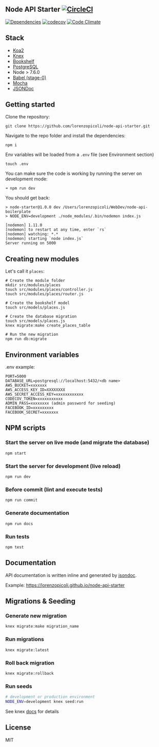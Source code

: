 ## Node API Starter [![CircleCI](https://circleci.com/gh/lorenzopicoli/node-api-starter.svg?style=svg)](https://circleci.com/gh/lorenzopicoli/node-api-starter)
[![Dependencies](https://david-dm.org/lorenzopicoli/node-api-starter.svg)](https://david-dm.org/lorenzopicoli/node-api-starter)
[![codecov](https://codecov.io/gh/lorenzopicoli/node-api-starter/branch/master/graph/badge.svg)](https://codecov.io/gh/lorenzopicoli/node-api-starter)
[![Code Climate](https://codeclimate.com/github/lorenzopicoli/node-api-starter/badges/gpa.svg)](https://codeclimate.com/github/lorenzopicoli/node-api-starter)

## Stack
- [Koa2](https://github.com/koajs/koa)
- [Knex](https://github.com/tgriesser/knex)
- [Bookshelf](https://github.com/tgriesser/bookshelf/)
- [PostgreSQL](https://www.postgresql.org/)
- Node > 7.6.0
- [Babel (stage-0)](https://github.com/babel/babel)
- [Mocha](https://github.com/mochajs/mocha/)
- [JSONDoc](http://jsondoc.org/)

## Getting started

Clone the repository:
```
git clone https://github.com/lorenzopicoli/node-api-starter.git
```
Navigate to the repo folder and install the dependencies:
```
npm i
```
Env variables will be loaded from a `.env` file (see Environment section)
```
touch .env
```
You can make sure the code is working by running the server on development mode:
```
➜ npm run dev
```
You should get back:
```
> node-starter@1.0.0 dev /Users/lorenzopicoli/WebDev/node-api-boilerplate
> NODE_ENV=development ./node_modules/.bin/nodemon index.js

[nodemon] 1.11.0
[nodemon] to restart at any time, enter `rs`
[nodemon] watching: *.*
[nodemon] starting `node index.js`
Server running on 5000
```

## Creating new modules

Let's call it `places`:
```
# Create the module folder
mkdir src/modules/places
touch src/modules/places/controller.js
touch src/modules/places/router.js

# Create the bookshelf model
touch src/models/places.js

# Create the database migration
touch src/models/places.js
knex migrate:make create_places_table

# Run the new migration
npm run db:migrate
```

## Environment variables

.env example:
```
PORT=5000
DATABASE_URL=postgresql://localhost:5432/<db name>
AWS_BUCKET=xxxxxxx
AWS_ACCESS_KEY_ID=XXXXXXXX
AWS_SECRET_ACCESS_KEY=xxxxxxxxxxxx
CODECOV_TOKEN=xxxxxxxxxxx
ADMIN_PASS=xxxxxxxx (admin password for seeding)
FACEBOOK_ID=xxxxxxxxx
FACEBOOK_SECRET=xxxxxxx
```
## NPM scripts

### Start the server on live mode (and migrate the database)
```
npm start
```

### Start the server for development (live reload)
```
npm run dev
```

### Before commit (lint and execute tests)
```
npm run commit
```

### Generate documentation
```
npm run docs
```

### Run tests
```
npm test
```


## Documentation
API documentation is written inline and generated by [jsondoc](http://apidocjs.com/).

Example: https://lorenzopicoli.github.io/node-api-starter


## Migrations & Seeding

### Generate new migration
```
knex migrate:make migration_name
```

### Run migrations
```
knex migrate:latest
```

### Roll back migration

```
knex migrate:rollback
```

### Run seeds
```sh
# development or production environment
NODE_ENV=development knex seed:run
```

See knex [docs](http://knexjs.org/#Installation-migrations) for details

## License
MIT

